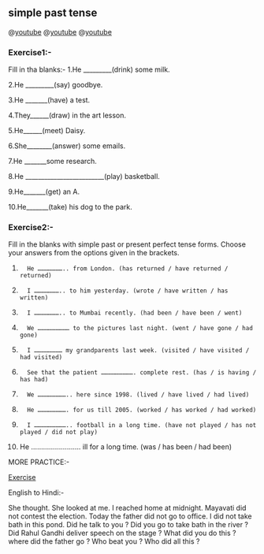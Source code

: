 ## simple past tense
@[youtube](-vlx-7hyJf4)
@[youtube](y0VTP7https)
@[youtube](OxyQRx9cUTA)

### Exercise1:-
Fill in tha blanks:-
1.He _________(drink) some milk.

2.He _________(say) goodbye. 

3.He _______(have) a test.

4.They______(draw) in the art lesson.
  
5.He______(meet) Daisy.
  
6.She________(answer) some emails.
  
7.He _______some research.
  
8.He _________________________(play) basketball.
 
9.He_______(get) an A.
  
10.He_______(take) his dog to the park.

### Exercise2:-

Fill in the blanks with simple past or present perfect tense forms. Choose your answers from the options given in the brackets.

1.       He ………………….. from London. (has returned / have returned / returned)

2.       I ………………….. to him yesterday. (wrote / have written / has written)

3.       I ………………….. to Mumbai recently. (had been / have been / went)

4.       We ……………………… to the pictures last night. (went / have gone / had gone)

5.       I …………………… my grandparents last week. (visited / have visited / had visited)

6.       See that the patient ………………………. complete rest. (has / is having / has had)

7.       We …………………….. here since 1998. (lived / have lived / had lived)

8.       He ……………………. for us till 2005. (worked / has worked / had worked)

9.       I ……………………….. football in a long time. (have not played / has not played / did not play)

10.   He ……………………. ill for a long time. (was / has been / had been)

MORE PRACTICE:-

[Exercise](https://www.easypacelearning.com/pdf/tense2.pdf)




English to Hindi:-

She thought.
She looked at me.
I reached home at midnight.
Mayavati did not contest the election.
Today the father did not go to office. 
I did not take bath in this pond. 
Did he talk to you ?
Did you go to take bath in the river ?
Did Rahul Gandhi deliver speech on the stage ?
What did you do this ?
where did the father go ?
Who beat you ?
Who did all this ?
